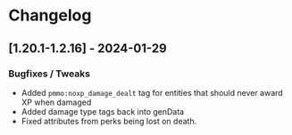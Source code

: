 # Changelog

## [1.20.1-1.2.16] - 2024-01-29
### Bugfixes / Tweaks
- Added `pmmo:noxp_damage_dealt` tag for entities that should never award XP when damaged
- Added damage type tags back into genData
- Fixed attributes from perks being lost on death.
